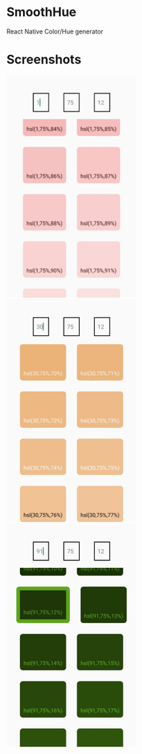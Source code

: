 # SmoothHue
React Native Color/Hue generator
# Screenshots

<img src="/ss/1.jpeg" alt="drawing" width="300"/> <img src="/ss/2.jpeg" alt="drawing" width="300"/> <img src="/ss/3.jpeg" alt="drawing" width="300"/>



